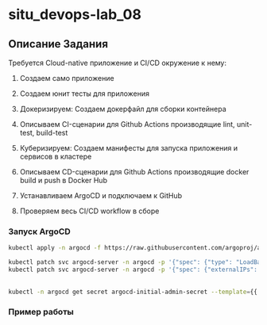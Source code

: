 # situ_devops-lab_08

## Описание Задания

Требуется Cloud-native приложение и CI/CD окружение к нему:

1. Создаем само приложение

2. Создаем юнит тесты для приложения

3. Докеризируем: Создаем докерфайл для сборки контейнера

4. Описываем CI-сценарии для Github Actions производящие lint, unit-test, build-test

5. Куберизируем: Создаем манифесты для запуска приложения и сервисов в кластере

6. Описываем CD-сценарии для Github Actions производящие docker build и push в Docker Hub

7. Устанавливаем ArgoCD и подключаем к GitHub

8. Проверяем весь CI/CD workflow в сборе

### Запуск ArgoCD
```bash
kubectl apply -n argocd -f https://raw.githubusercontent.com/argoproj/argo-cd/stable/manifests/install.yaml

kubectl patch svc argocd-server -n argocd -p '{"spec": {"type": "LoadBalancer"}}'
kubectl patch svc argocd-server -n argocd -p '{"spec": {"externalIPs": [ "192.168.1.229" ]}}'
 
 
kubectl -n argocd get secret argocd-initial-admin-secret --template={{.data.password}} | base64 -d
```

### Пример работы

